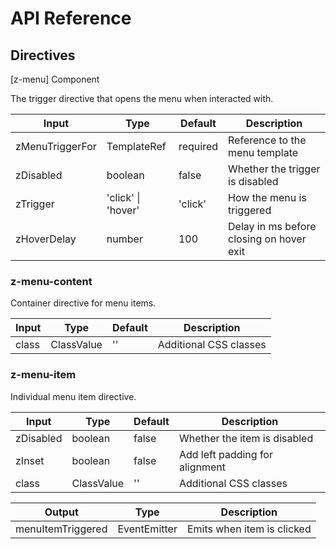 # API Reference

## Directives

[z-menu] Component

The trigger directive that opens the menu when interacted with.

| Input           | Type               | Default  | Description                              |
| --------------- | ------------------ | -------- | ---------------------------------------- |
| zMenuTriggerFor | TemplateRef        | required | Reference to the menu template           |
| zDisabled       | boolean            | false    | Whether the trigger is disabled          |
| zTrigger        | 'click' \| 'hover' | 'click'  | How the menu is triggered                |
| zHoverDelay     | number             | 100      | Delay in ms before closing on hover exit |

### z-menu-content

Container directive for menu items.

| Input | Type       | Default | Description            |
| ----- | ---------- | ------- | ---------------------- |
| class | ClassValue | ''      | Additional CSS classes |

### z-menu-item

Individual menu item directive.

| Input     | Type       | Default | Description                    |
| --------- | ---------- | ------- | ------------------------------ |
| zDisabled | boolean    | false   | Whether the item is disabled   |
| zInset    | boolean    | false   | Add left padding for alignment |
| class     | ClassValue | ''      | Additional CSS classes         |

| Output            | Type         | Description                |
| ----------------- | ------------ | -------------------------- |
| menuItemTriggered | EventEmitter | Emits when item is clicked |
